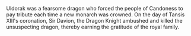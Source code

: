 Uldorak was a fearsome dragon who forced the people of Candoness to pay tribute each time a new monarch was crowned. On the day of Tansis XIII's coronation, Sir Davion, the  Dragon Knight ambushed and killed the unsuspecting dragon, thereby earning the gratitude of the royal family.